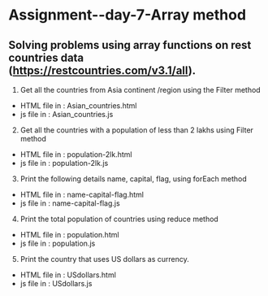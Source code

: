 # Assignment--day-7-Array method 
## Solving problems using array functions on rest countries data (https://restcountries.com/v3.1/all).
1. Get all the countries from Asia continent /region using the Filter method
 - HTML file in  : Asian_countries.html 
 - js file in : Asian_countries.js
2. Get all the countries with a population of less than 2 lakhs using Filter method
 - HTML file in : population-2lk.html 
 - js file in : population-2lk.js
3. Print the following details name, capital, flag, using forEach method
 -  HTML file in : name-capital-flag.html 
 - js file in : name-capital-flag.js
4. Print the total population of countries using reduce method
 -  HTML file in : population.html 
 - js file in : population.js
5. Print the country that uses US dollars as currency.
-  HTML file in : USdollars.html 
 - js file in : USdollars.js
